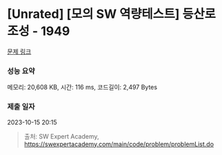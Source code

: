 # [Unrated] [모의 SW 역량테스트] 등산로 조성 - 1949 

[문제 링크](https://swexpertacademy.com/main/code/problem/problemDetail.do?contestProbId=AV5PoOKKAPIDFAUq) 

### 성능 요약

메모리: 20,608 KB, 시간: 116 ms, 코드길이: 2,497 Bytes

### 제출 일자

2023-10-15 20:15



> 출처: SW Expert Academy, https://swexpertacademy.com/main/code/problem/problemList.do